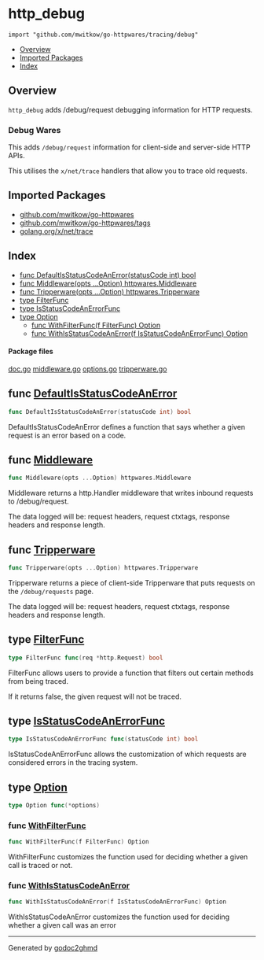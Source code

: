 # http_debug
`import "github.com/mwitkow/go-httpwares/tracing/debug"`

* [Overview](#pkg-overview)
* [Imported Packages](#pkg-imports)
* [Index](#pkg-index)

## <a name="pkg-overview">Overview</a>
`http_debug` adds /debug/request debugging information for HTTP requests.

### Debug Wares
This adds `/debug/request` information for client-side and server-side HTTP APIs.

This utilises the `x/net/trace` handlers that allow you to trace old requests.

## <a name="pkg-imports">Imported Packages</a>

- [github.com/mwitkow/go-httpwares](./../..)
- [github.com/mwitkow/go-httpwares/tags](./../../tags)
- [golang.org/x/net/trace](https://godoc.org/golang.org/x/net/trace)

## <a name="pkg-index">Index</a>
* [func DefaultIsStatusCodeAnError(statusCode int) bool](#DefaultIsStatusCodeAnError)
* [func Middleware(opts ...Option) httpwares.Middleware](#Middleware)
* [func Tripperware(opts ...Option) httpwares.Tripperware](#Tripperware)
* [type FilterFunc](#FilterFunc)
* [type IsStatusCodeAnErrorFunc](#IsStatusCodeAnErrorFunc)
* [type Option](#Option)
  * [func WithFilterFunc(f FilterFunc) Option](#WithFilterFunc)
  * [func WithIsStatusCodeAnError(f IsStatusCodeAnErrorFunc) Option](#WithIsStatusCodeAnError)

#### <a name="pkg-files">Package files</a>
[doc.go](./doc.go) [middleware.go](./middleware.go) [options.go](./options.go) [tripperware.go](./tripperware.go) 

## <a name="DefaultIsStatusCodeAnError">func</a> [DefaultIsStatusCodeAnError](./options.go#L54)
``` go
func DefaultIsStatusCodeAnError(statusCode int) bool
```
DefaultIsStatusCodeAnError defines a function that says whether a given request is an error based on a code.

## <a name="Middleware">func</a> [Middleware](./middleware.go#L19)
``` go
func Middleware(opts ...Option) httpwares.Middleware
```
Middleware returns a http.Handler middleware that writes inbound requests to /debug/request.

The data logged will be: request headers, request ctxtags, response headers and response length.

## <a name="Tripperware">func</a> [Tripperware](./tripperware.go#L18)
``` go
func Tripperware(opts ...Option) httpwares.Tripperware
```
Tripperware returns a piece of client-side Tripperware that puts requests on the `/debug/requests` page.

The data logged will be: request headers, request ctxtags, response headers and response length.

## <a name="FilterFunc">type</a> [FilterFunc](./options.go#L18)
``` go
type FilterFunc func(req *http.Request) bool
```
FilterFunc allows users to provide a function that filters out certain methods from being traced.

If it returns false, the given request will not be traced.

## <a name="IsStatusCodeAnErrorFunc">type</a> [IsStatusCodeAnErrorFunc](./options.go#L21)
``` go
type IsStatusCodeAnErrorFunc func(statusCode int) bool
```
IsStatusCodeAnErrorFunc allows the customization of which requests are considered errors in the tracing system.

## <a name="Option">type</a> [Option](./options.go#L37)
``` go
type Option func(*options)
```

### <a name="WithFilterFunc">func</a> [WithFilterFunc](./options.go#L40)
``` go
func WithFilterFunc(f FilterFunc) Option
```
WithFilterFunc customizes the function used for deciding whether a given call is traced or not.

### <a name="WithIsStatusCodeAnError">func</a> [WithIsStatusCodeAnError](./options.go#L47)
``` go
func WithIsStatusCodeAnError(f IsStatusCodeAnErrorFunc) Option
```
WithIsStatusCodeAnError customizes the function used for deciding whether a given call was an error

- - -
Generated by [godoc2ghmd](https://github.com/GandalfUK/godoc2ghmd)